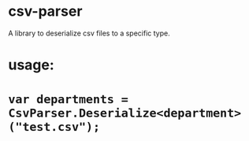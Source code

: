 # csv-parser
A library to deserialize csv files to a specific type.

# usage:
# `var departments =  CsvParser.Deserialize<department>("test.csv");`
